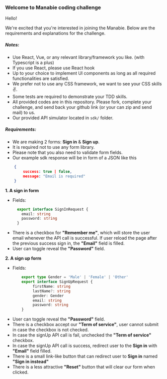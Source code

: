 ### Welcome to Manabie coding challenge

Hello!

We're excited that you're interested in joining the Manabie. Below are the requirements and explanations for the challenge.

##### Notes: 
- Use React, Vue, or any relevant library/framework you like. (with Typescript is a plus)
- If you use React, please use React hook
- Up to your choice to implement UI components as long as all required functionalities are satisfied.
- We prefer not to use any CSS framework, we want to see your CSS skills :v:.
- Some tests are required to demonstrate your TDD skills.
- All provided codes are in this repository. Please fork, complete your challenge, and send back your github link (or your can zip and send mail) to us.
- Our provided API simulator located in ```sdk/``` folder.

##### Requirements:
- We are making 2 forms: **Sign in** & **Sign up**.
- It is required not to use any form library.
- Please note that you also need to validate form fields.
- Our example sdk response will be in form of a JSON like this <br/> 
```json 
    {
        success: true | false, 
        message: "Email is required"
    }
```

**1. A sign in form**
- Fields: 
    ```ts
      export interface SignInRequest {
        email: string
        password: string
      }
    ```
- There is a checkbox for **"Remember me"**, which will store the user email whenever the API call is successful. If user reload the page after the previous success sign in, the **"Email"** field is filled.
- User can toggle reveal the **"Password"** field. 

**2. A sign up form**
- Fields: 
    ```ts
        export type Gender = 'Male' | 'Female' | 'Other'
        export interface SignUpRequest { 
             firstName: string
             lastName?: string
             gender: Gender
             email: string
             password: string
        }
  ```
- User can toggle reveal the **"Password"** field.
- There is a checkbox accept our **"Term of service"**, user cannot submit in case the checkbox is not checked.
- In case the signUp API call is fail, unchecked the **"Term of service"** checkbox.
- In case the signUp API call is success, redirect user to the **Sign in** with **"Email"** field filled.
- There is a small link-like button that can redirect user to **Sign in** named **"Sign in instead"** 
- There is a less attractive **"Reset"** button that will clear our form when clicked.